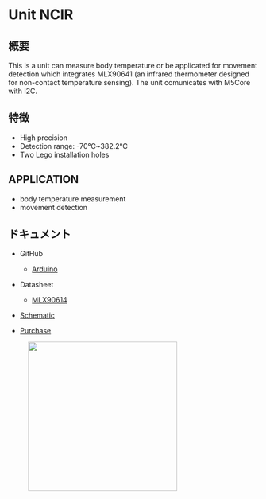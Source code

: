 # Unit NCIR

## 概要

This is a unit can measure body temperature or be applicated for movement detection which integrates MLX90641 (an infrared thermometer designed for non-contact temperature sensing). The unit comunicates with M5Core with I2C.

## 特徴

-  High precision
-  Detection range: -70℃~382.2℃
-  Two Lego installation holes

## APPLICATION

-  body temperature measurement
-  movement detection

## ドキュメント

-  GitHub

   - [Arduino](https://github.com/m5stack/M5Stack)

-  Datasheet

   - [MLX90614](https://pdf1.alldatasheet.com/datasheet-pdf/view/218977/ETC2/MLX90614.html)

-  [Schematic](https://github.com/m5stack/M5Stack)

-  [Purchase](https://www.aliexpress.com/store/product/M5Stack-Official-NCIR-Unit-MLX90614-Contactless-Temperature-Sensor-Module-70C-382-2C-GROVE-I2C-Development-Board/3226069_32947772098.html?spm=a2g1x.12024536.productList_5885013.pic_4)

<figure>
    <img src="assets/img/product_pics/units/M5GO_Unit_ncir.png" height="300" width="300">
</figure>
